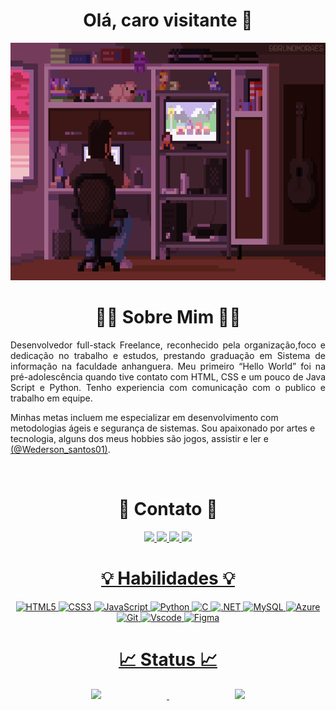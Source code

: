 <link rel="stylesheet" type="text/css" href="./style.css">

<h1 align="center">
  Olá, caro visitante 👋
</h1>

<div align="center">
   <img height="380em" src="https://github.com/WedersonSantos/assets-cover.gif/raw/c4cdbf3986f9e9b935b6a4e5ef0d1038394a4ec3/HomeOffice.gif"/>
</div>


<h1 align="center">
 🧑‍💻 Sobre Mim 🧑‍💻
</h1>

<p align="justify">Desenvolvedor full-stack Freelance, reconhecido pela organização,foco e dedicação no trabalho e estudos, prestando graduação em Sistema de informação na faculdade anhanguera. Meu primeiro “Hello World” foi na pré-adolescência quando tive contato com HTML, CSS e um pouco de Java Script e Python. Tenho experiencia com comunicação com o publico e trabalho em equipe.

Minhas metas incluem me especializar em desenvolvimento com metodologias ágeis e segurança de sistemas.
Sou apaixonado por artes e tecnologia, alguns dos meus hobbies são jogos, assistir e ler e <a href="https://www.instagram.com/wederson_santos01/">(@Wederson_santos01)</a>.</p>


</h1>
<br>

<!--
[![Preview](https://img.shields.io/badge/Portfolio-000?style=for-the-badge&logo=github&logoColor=FF00F6)](https://elidianaandrade.github.io/)
[![GitHub Page](https://img.shields.io/badge/elidianaandrade.github.io-67136f?style=for-the-badge)](https://elidianaandrade.github.io/)
-->
<h1 align="center">
 📲 Contato 📲
</h1>

<div align="center">
  <a href="https://www.linkedin.com/in//wederson-ferreira-dos-santos-157229247/">
    <img src="https://img.shields.io/badge/LinkedIn-0077B5?style=for-the-badge&logo=linkedin&logoColor=white" />
  </a>
  <a href="https://www.instagram.com/wederson_santos01/">
    <img src="https://img.shields.io/badge/-Instagram-%23E4405F?style=for-the-badge&logo=instagram&logoColor=white" />
  </a>
  <a href="https://wa.me/5534991064161">
    <img src="https://img.shields.io/badge/WhatsApp-25D366?style=for-the-badge&logo=whatsapp&logoColor=white" </a>
  <a href="https://github.com/WedersonSantos">
    <img src="https://img.shields.io/badge/GitHub-100000?style=for-the-badge&logo=github&logoColor=white" </a>

</div>
<h1 align="center">
 💡 Habilidades 💡
</h1>

<div align="center">
  
  ![HTML5](https://img.shields.io/badge/HTML5-E34F26?style=for-the-badge&logo=html5&logoColor=white)
  ![CSS3](https://img.shields.io/badge/CSS3-1572B6?style=for-the-badge&logo=css3&logoColor=white)
  ![JavaScript](https://img.shields.io/badge/JavaScript-F7DF1E?style=for-the-badge&logo=javascript&logoColor=black)
  ![Python](https://img.shields.io/badge/python-3670A0?style=for-the-badge&logo=python&logoColor=ffdd54)
  ![C](https://img.shields.io/badge/C-00599C?style=for-the-badge&logo=c&logoColor=white)
  ![.NET](https://img.shields.io/badge/.NET-5C2D91?style=for-the-badge&logo=.net&logoColor=white)
  ![MySQL](https://img.shields.io/badge/MySQL-00000F?style=for-the-badge&logo=mysql&logoColor=white)
  ![Azure](https://img.shields.io/badge/Azure-blue?style=for-the-badge&logo=microsoft%20azure&logoColor=blue&labelColor=FFFFFF&link=https%3A%2F%2Fimages.app.goo.gl%2FK7PN1jYJd57x4q7A8)
  ![Git](https://img.shields.io/badge/GIT-E44C30?style=for-the-badge&logo=git&logoColor=white)
  ![Vscode](https://img.shields.io/badge/Vscode-007ACC?style=for-the-badge&logo=visual-studio-code&logoColor=white)
  ![Figma](https://img.shields.io/badge/Figma-696969?style=for-the-badge&logo=figma&logoColor=figma)
</div>

<h1 align="center">
 📈 Status 📈
</h1>

<div align="center">
  <div style="display: inline-block; width: 45%;">
    <img src="https://github-readme-stats.vercel.app/api?username=WedersonSantos&theme=transparent&bg_color=000&border_color=30A3DC&show_icons=true&icon_color=30A3DC&title_color=E94D5F&text_color=FFF" style="width: 50%;" />
  </div>
  <div style="display: inline-block; width: 45%;">
    <img src="https://streak-stats.demolab.com/?user=WedersonSantos&theme=bear&background=000&border=30A3DC&dates=FFF" style="width: 50%;" />
  </div>
</div>

